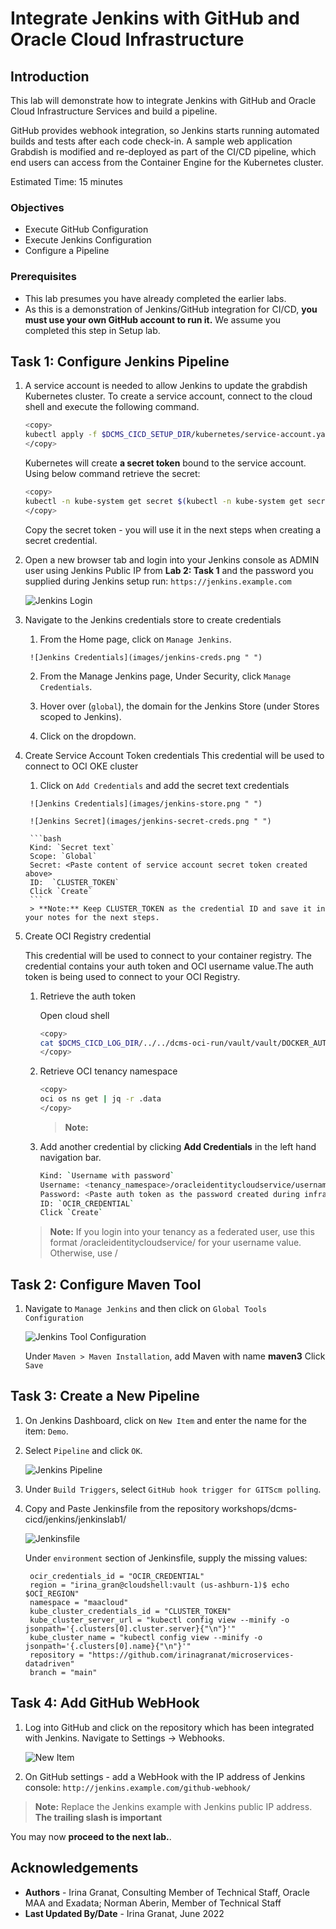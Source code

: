 # Integrate Jenkins with GitHub and Oracle Cloud Infrastructure

## Introduction

This lab will demonstrate how to integrate Jenkins with GitHub and Oracle Cloud Infrastructure Services and build a pipeline.

GitHub provides webhook integration, so Jenkins starts running automated builds and tests after each code check-in. A sample web application Grabdish is modified and re-deployed as part of the CI/CD pipeline, which end users can access from the Container Engine for the Kubernetes cluster.

Estimated Time: 15 minutes

### Objectives

* Execute GitHub Configuration
* Execute Jenkins Configuration
* Configure a Pipeline

### Prerequisites

* This lab presumes you have already completed the earlier labs.
* As this is a demonstration of Jenkins/GitHub integration for CI/CD, **you must use your own GitHub account to run it.** We assume you completed this step in Setup lab.

## Task 1: Configure Jenkins Pipeline

1. A service account is needed to allow Jenkins to update the grabdish Kubernetes cluster. To create a service account, connect to the cloud shell and execute the following command.

    ```bash
    <copy>
    kubectl apply -f $DCMS_CICD_SETUP_DIR/kubernetes/service-account.yaml
    </copy>
    ```

    Kubernetes will create **a secret token** bound to the service account. Using below command retrieve the secret:

    ```bash
    <copy>
    kubectl -n kube-system get secret $(kubectl -n kube-system get secret | grep kube-cicd | awk '{print $1}') -o jsonpath='{.data.token}' | base64 -d
    </copy>
    ```

     Copy the secret token - you will use it in the next steps when creating a secret credential.

2. Open a new browser tab and login into your Jenkins console as ADMIN user using Jenkins Public IP from **Lab 2: Task 1** and the password you supplied during Jenkins setup run: `https://jenkins.example.com`

   ![Jenkins Login](images/jenkins-login.png " ")

3. Navigate to the Jenkins credentials store to create credentials

      1. From the Home page, click on `Manage Jenkins`.

        ![Jenkins Credentials](images/jenkins-creds.png " ")

      2. From the Manage Jenkins page, Under Security, click `Manage Credentials`.

      3. Hover over (`global`), the domain for the Jenkins Store (under Stores scoped to Jenkins).

      4. Click on the dropdown.

4. Create Service Account Token credentials
   This credential will be used to connect to OCI OKE cluster

      1. Click on `Add Credentials` and add the secret text credentials

        ![Jenkins Credentials](images/jenkins-store.png " ")

        ![Jenkins Secret](images/jenkins-secret-creds.png " ")

        ```bash
        Kind: `Secret text`
        Scope: `Global`
        Secret: <Paste content of service account secret token created above>
        ID:  `CLUSTER_TOKEN`
        Click `Create`
        ```
        > **Note:** Keep CLUSTER_TOKEN as the credential ID and save it in your notes for the next steps.

5. Create OCI Registry credential
   
   This credential will be used to connect to your container registry. The credential contains your auth token and OCI username value.The auth token is being used to connect to your OCI Registry.
 
      1. Retrieve the auth token       
         
         Open cloud shell

         ```bash
         <copy>
         cat $DCMS_CICD_LOG_DIR/../../dcms-oci-run/vault/vault/DOCKER_AUTH_TOKEN
         </copy>
         ```         
      2. Retrieve OCI tenancy namespace
      
         ```bash
         <copy>
         oci os ns get | jq -r .data
         </copy>
         ```
       
         > **Note:**

      3. Add another credential by clicking **Add Credentials** in the left hand navigation bar.

         ```bash
         Kind: `Username with password`
         Username: <tenancy_namespace>/oracleidentitycloudservice/username>
         Password: <Paste auth token as the password created during infra setup - you can retrieve the docker auth token value from the step above >
         ID: `OCIR_CREDENTIAL`
         Click `Create`
         ```

      > **Note:** If you login into your tenancy as a federated user, use this format <tenancy-namespace>/oracleidentitycloudservice/<username> for your username value. Otherwise, use <tenancy-namespace>/<username>

## Task 2: Configure Maven Tool

1. Navigate to `Manage Jenkins` and then click on `Global Tools Configuration`

     ![Jenkins Tool Configuration](images/jenkins-tool-config.png " ")

     Under `Maven > Maven Installation`, add Maven with name **maven3**
     Click `Save`

## Task 3: Create a New Pipeline

1. On Jenkins Dashboard, click on `New Item` and enter the name for the item: `Demo`.

2. Select `Pipeline` and click `OK`.

     ![Jenkins Pipeline ](images/jenkins-pipeline.png " ")

3. Under `Build Triggers`, select `GitHub hook trigger for GITScm polling`.

4. Copy and Paste Jenkinsfile from the repository workshops/dcms-cicd/jenkins/jenkinslab1/


     ![Jenkinsfile](images/jenkins-pipeline-file.png " ")

     Under `environment` section of Jenkinsfile, supply the missing values:

        ocir_credentials_id = "OCIR_CREDENTIAL"
        region = "irina_gran@cloudshell:vault (us-ashburn-1)$ echo $OCI_REGION"
        namespace = "maacloud"
        kube_cluster_credentials_id = "CLUSTER_TOKEN"
        kube_cluster_server_url = "kubectl config view --minify -o jsonpath='{.clusters[0].cluster.server}{"\n"}'"
        kube_cluster_name = "kubectl config view --minify -o jsonpath='{.clusters[0].name}{"\n"}'"
        repository = "https://github.com/irinagranat/microservices-datadriven"
        branch = "main"

## Task 4: Add GitHub WebHook

1. Log into GitHub and click on the repository which has been integrated with Jenkins. Navigate to Settings -> Webhooks.

     ![New Item](images/github-webhooks.png " ")

2. On GitHub settings - add a WebHook with the IP address of Jenkins console: `http://jenkins.example.com/github-webhook/`

> **Note:** Replace the Jenkins example with Jenkins public IP address. **The trailing slash is important**

You may now **proceed to the next lab.**.

## Acknowledgements

* **Authors** - Irina Granat, Consulting Member of Technical Staff, Oracle MAA and Exadata; Norman Aberin, Member of Technical Staff
* **Last Updated By/Date** - Irina Granat, June 2022
